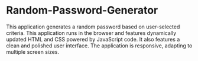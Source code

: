 # Random-Password-Generator
This application generates a random password based on user-selected criteria. This application runs in the browser and features dynamically updated HTML and CSS powered by JavaScript code. It also features a clean and polished user interface. The application is responsive, adapting to multiple screen sizes.
